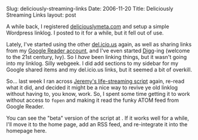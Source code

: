 Slug: deliciously-streaming-links
Date: 2006-11-20
Title: Deliciously Streaming Links
layout: post

A while back, I registered [deliciouslymeta.com](http://deliciouslymeta.com) and setup a simple Wordpress linklog. I posted to it for a while, but it fell out of use.

Lately, I&#39;ve started using the other [del.icio.us](http://del.icio.us/redmonk) again, as well as sharing links from my [Google Reader account](http://www.google.com/reader/shared/00577831296247389935), and I&#39;ve even started [Digg](http://digg.com/users/redmonk/dugg)-ing (welcome to the 21st century, Ivy). So I *have* been linking things, but it wasn&#39;t going into my linklog. Silly webgeek. I did add sections to my sidebar for my Google shared items and my del.icio.us links, but it seemed a bit of overkill.

So... last week I ran across [Jeremy&#39;s life-streaming script](http://adactio.com/journal/1202/) again, re-read what it did, and decided it might be a nice way to revive ye old linklog without having to, you know, work. So, I spent some time getting it to work without access to <code>fopen</code> and making it read the funky ATOM feed from Google Reader.

You can see the &quot;beta&quot; version of the script at . If it works well for a while, I&#39;ll move it to the home page, add an RSS feed, and re-integrate it into the homepage here.
